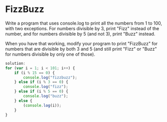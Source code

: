 # FizzBuzz

Write a program that uses console.log to print all the numbers from 1 to 100, with two exceptions. For numbers divisible by 3, print "Fizz" instead of the number, and for numbers divisible by 5 (and not 3), print "Buzz" instead.

When you have that working, modify your program to print "FizzBuzz" for numbers that are divisible by both 3 and 5 (and still print "Fizz" or "Buzz" for numbers divisible by only one of those).

```js 
solution: 
for (var i = 1; i < 101; i++) {
    if (i % 15 == 0) {
        console.log("fizzbuzz");
    } else if (i % 3 == 0) {
        console.log("fizz");
    } else if (i % 5 == 0) {
        console.log("buzz");
    } else {
        (console.log(i));
    }
}
```

